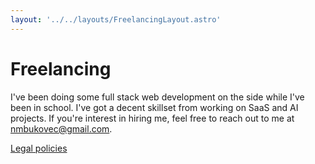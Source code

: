 ```yaml
---
layout: '../../layouts/FreelancingLayout.astro'
---
```


# Freelancing

I've been doing some full stack web development on the side while I've been in school. I've got a decent skillset from working on SaaS and AI projects. If you're interest in hiring me, feel free to reach out to me at nmbukovec@gmail.com.

[Legal policies](/freelancing/policies)
